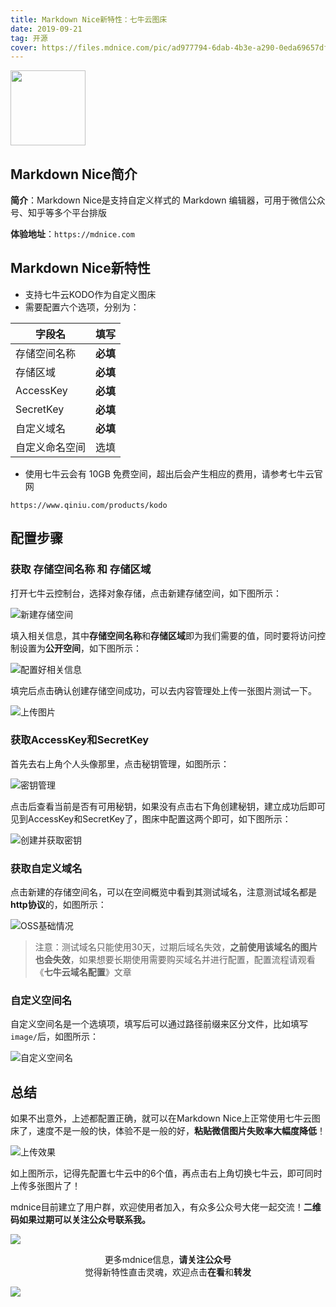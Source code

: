 ```yaml
---
title: Markdown Nice新特性：七牛云图床
date: 2019-09-21
tag: 开源
cover: https://files.mdnice.com/pic/ad977794-6dab-4b3e-a290-0eda69657df3.png
---
```


<img style="width: 120px" src="https://files.mdnice.com/pic/1adca100-9876-48b1-a65a-b875ab342be8.jpg"/>

## Markdown Nice简介

**简介**：Markdown Nice是支持自定义样式的 Markdown 编辑器，可用于微信公众号、知乎等多个平台排版

**体验地址**：`https://mdnice.com`

## Markdown Nice新特性

- 支持七牛云KODO作为自定义图床
- 需要配置六个选项，分别为：

|字段名|填写|
|---|---|
|存储空间名称|**必填**|
|存储区域|**必填**|
|AccessKey|**必填**|
|SecretKey|**必填**|
|自定义域名|**必填**|
|自定义命名空间|选填|

- 使用七牛云会有 10GB 免费空间，超出后会产生相应的费用，请参考七牛云官网

`https://www.qiniu.com/products/kodo`

## 配置步骤

### 获取 存储空间名称 和 存储区域

打开七牛云控制台，选择对象存储，点击新建存储空间，如下图所示：

![新建存储空间](https://files.mdnice.com/pic/32174aff-0441-4715-8772-6823d719cc21.jpg)

填入相关信息，其中**存储空间名称**和**存储区域**即为我们需要的值，同时要将访问控制设置为**公开空间**，如下图所示：

![配置好相关信息](https://files.mdnice.com/pic/1379d432-e26e-4990-b92d-2ae197b3a251.jpg)

填完后点击确认创建存储空间成功，可以去内容管理处上传一张图片测试一下。

![上传图片](https://files.mdnice.com/pic/799ba7e8-92ec-40d0-8ec0-902168951f63.jpg)

### 获取AccessKey和SecretKey

首先去右上角个人头像那里，点击秘钥管理，如图所示：

![密钥管理](https://files.mdnice.com/pic/6a0f07d5-0436-4b57-bc8a-b41a19877d3c.jpg)

点击后查看当前是否有可用秘钥，如果没有点击右下角创建秘钥，建立成功后即可见到AccessKey和SecretKey了，图床中配置这两个即可，如下图所示：

![创建并获取密钥](https://files.mdnice.com/pic/2cb2b9b7-0724-4fe0-ae7a-613eeb460eb1.jpg)

### 获取自定义域名

点击新建的存储空间名，可以在空间概览中看到其测试域名，注意测试域名都是**http协议**的，如图所示：

![OSS基础情况](https://files.mdnice.com/pic/a774ee44-9b63-4f3e-8ea8-65f5ffe2ed77.jpg)

> 注意：测试域名只能使用30天，过期后域名失效，**之前使用该域名的图片也会失效**，如果想要长期使用需要购买域名并进行配置，配置流程请观看《**七牛云域名配置**》文章

### 自定义空间名

自定义空间名是一个选填项，填写后可以通过路径前缀来区分文件，比如填写`image/`后，如图所示：

![自定义空间名](https://files.mdnice.com/pic/26a21439-fb3e-4817-aa7c-43c2de2d3025.jpg)

## 总结

如果不出意外，上述都配置正确，就可以在Markdown Nice上正常使用七牛云图床了，速度不是一般的快，体验不是一般的好，**粘贴微信图片失败率大幅度降低**！

![上传效果](https://files.mdnice.com/pic/f2079b08-f846-481d-857e-847c759d45df.jpg)

如上图所示，记得先配置七牛云中的6个值，再点击右上角切换七牛云，即可同时上传多张图片了！

mdnice目前建立了用户群，欢迎使用者加入，有众多公众号大佬一起交流！**二维码如果过期可以关注公众号联系我。**

![](https://files.mdnice.com/pic/62a1238c-af6e-4db7-abe8-a715ceba6d0e.jpg)

<span style="display:block;text-align:center;">更多mdnice信息，<strong>请关注公众号</strong></span>
<span style="display:block;text-align:center;">觉得新特性直击灵魂，欢迎点击<strong>在看</strong>和<strong>转发</strong></span>

![](https://files.mdnice.com/pic/a579af32-e666-4ce9-a6c6-212c7cee0f1b.jpg)